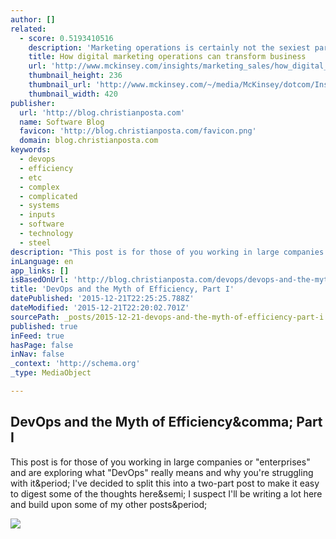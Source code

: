```yaml
---
author: []
related:
  - score: 0.5193410516
    description: 'Marketing operations is certainly not the sexiest part of marketing, but it is becoming the most important one. With businesses unable to keep pace with evolving consumer behavior and the marketing landscape, the pressure is on to put marketing operations-skilled people, efficient processes, and supportive technology-in a position to enable brands to not just connect with customers but also shape their interactions.'
    title: How digital marketing operations can transform business
    url: 'http://www.mckinsey.com/insights/marketing_sales/how_digital_marketing_operations_can_transform_business'
    thumbnail_height: 236
    thumbnail_url: 'http://www.mckinsey.com/~/media/McKinsey/dotcom/Insights/Marketing%20Sales/How%20digital%20marketing%20operations%20can%20transform%20business/Digital_marketing_1536x1536_Thumbnail_2x.ashx'
    thumbnail_width: 420
publisher:
  url: 'http://blog.christianposta.com'
  name: Software Blog
  favicon: 'http://blog.christianposta.com/favicon.png'
  domain: blog.christianposta.com
keywords:
  - devops
  - efficiency
  - etc
  - complex
  - complicated
  - systems
  - inputs
  - software
  - technology
  - steel
description: "This post is for those of you working in large companies or \"enterprises\" and are exploring what \"DevOps\" really means and why you're struggling with it. I've decided to split this into a two-part post to make it easy to digest some of the thoughts here; I suspect I'll be writing a lot here and build upon some of my other posts."
inLanguage: en
app_links: []
isBasedOnUrl: 'http://blog.christianposta.com/devops/devops-and-the-myth-of-efficiency-part-i/'
title: 'DevOps and the Myth of Efficiency, Part I'
datePublished: '2015-12-21T22:25:25.788Z'
dateModified: '2015-12-21T22:20:02.701Z'
sourcePath: _posts/2015-12-21-devops-and-the-myth-of-efficiency-part-i.md
published: true
inFeed: true
hasPage: false
inNav: false
_context: 'http://schema.org'
_type: MediaObject

---
```

<article style=""><h1>DevOps and the Myth of Efficiency&amp;comma; Part I</h1><p>This post is for those of you working in large companies or "enterprises" and are exploring what "DevOps" really means and why you're struggling with it&amp;period; I've decided to split this into a two-part post to make it easy to digest some of the thoughts here&amp;semi; I suspect I'll be writing a lot here and build upon some of my other posts&amp;period;</p><img src="http://blog.christianposta.com/images/disorganized.png" /></article>